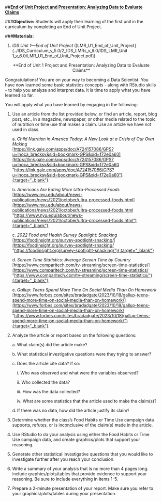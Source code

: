 ##**<u>End of Unit Project and Presentation: Analyzing Data to Evaluate Claims</u>**

###**Objective:**
Students will apply their learning of the first unit in the curriculum by completing an End of Unit Project.

###**Materials:**
1. *IDS Unit 1—End of Unit Project* ([LMR_U1_End_of_Unit_Project](../IDS_Curriculum_v_5.0/2_IDS_LMRs_v_6.0/IDS_LMR_Unit 1_v_6.0/LMR_U1_End_of_Unit_Project.pdf))

<center>**End of Unit 1 Project and Presentation: Analyzing Data to Evaluate Claims**</center>

Congratulations! You are on your way to becoming a Data Scientist. You have now learned some basic
statistics concepts - along with RStudio skills - to help you analyze and interpret data. It is time to apply
what you have learned so far.

You will apply what you have learned by engaging in the following:

1. Use an article from the list provided below, or find an article, report, blog post, etc., in a
magazine, newspaper, or other media related to the topic of nutrition or time use that makes a
claim. Use an article we have not used in class.

    a. *Child Nutrition in America Today: A New Look at a Crisis of Our Own Making*<br>
    [https://link.gale.com/apps/doc/A724157086/GPS?u=lnoca_brecksv&sid=bookmark-GPS&xid=f72e0a60](https://link.gale.com/apps/doc/A724157086/GPS?u=lnoca_brecksv&sid=bookmark-GPS&xid=f72e0a60 "https://link.gale.com/apps/doc/A724157086/GPS?u=lnoca_brecksv&sid=bookmark-GPS&xid=f72e0a60"){:target="_blank"}    

    b. *Americans Are Eating More Ultra-Processed Foods*<br> 
    [https://www.nyu.edu/about/news-publications/news/2021/october/ultra-processed-foods.html](https://www.nyu.edu/about/news-publications/news/2021/october/ultra-processed-foods.html "https://www.nyu.edu/about/news-publications/news/2021/october/ultra-processed-foods.html"){:target="_blank"}

    c. *2022 Food and Health Survey Spotlight: Snacking*<br>
    [https://foodinsight.org/survey-spotlight-snacking/](https://foodinsight.org/survey-spotlight-snacking/ "https://foodinsight.org/survey-spotlight-snacking/"){:target="_blank"}    

    d. *Screen Time Statistics: Average Screen Time by Country*<br> [https://www.comparitech.com/tv-streaming/screen-time-statistics/](https://www.comparitech.com/tv-streaming/screen-time-statistics/ "https://www.comparitech.com/tv-streaming/screen-time-statistics/"){:target="_blank"}
    

    e. *Gallup: Teens Spend More Time On Social Media Than On Homework*<br>
    [https://www.forbes.com/sites/bradadgate/2023/10/18/gallup-teens-spend-more-time-on-social-media-than-on-homework/](https://www.forbes.com/sites/bradadgate/2023/10/18/gallup-teens-spend-more-time-on-social-media-than-on-homework/ "https://www.forbes.com/sites/bradadgate/2023/10/18/gallup-teens-spend-more-time-on-social-media-than-on-homework/"){:target="_blank"}    

2. Analyze the article or report based on the following questions:

    a. What claim(s) did the article make?

    b. What statistical investigative questions were they trying to answer?

    c. Does the article cite data? If so:

    &nbsp;&nbsp;&nbsp;&nbsp;i. Who was observed and what were the variables observed?

    &nbsp;&nbsp;&nbsp;&nbsp;ii. Who collected the data?

    &nbsp;&nbsp;&nbsp;&nbsp;iii. How was the data collected?

    &nbsp;&nbsp;&nbsp;&nbsp;iv. What are some statistics that the article used to make the claim(s)?

    d. If there was no data, how did the article justify its claim?

3. Determine whether the class’s Food Habits or Time Use campaign data supports, refutes, or is
inconclusive of the claim(s) made in the article.

4. Use RStudio to do your analysis using either the Food Habits or Time Use campaign data, and
create graphics/plots that support your reasoning.

5. Generate other statistical investigative questions that you would like to investigate further after you reach your
conclusion.

6. Write a summary of your analysis that is no more than 4 pages long. Include graphics/plots/tables
that provide evidence to support your reasoning. Be sure to include everything in items 1-5.

7. Prepare a 2-minute presentation of your report. Make sure you refer to your graphics/plots/tables
during your presentation.